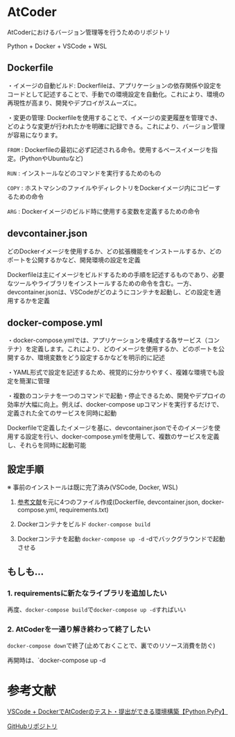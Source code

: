 # AtCoder

AtCoderにおけるバージョン管理等を行うためのリポジトリ

Python + Docker + VSCode + WSL

## Dockerfile

・イメージの自動ビルド: Dockerfileは、アプリケーションの依存関係や設定をコードとして記述することで、手動での環境設定を自動化。これにより、環境の再現性が高まり、開発やデプロイがスムーズに。

・変更の管理: Dockerfileを使用することで、イメージの変更履歴を管理でき、どのような変更が行われたかを明確に記録できる。これにより、バージョン管理が容易になります。

`FROM` : Dockerfileの最初に必ず記述される命令。使用するベースイメージを指定。(PythonやUbuntuなど)

`RUN` : インストールなどのコマンドを実行するためのもの

`COPY` : ホストマシンのファイルやディレクトリをDockerイメージ内にコピーするための命令

`ARG` : Dockerイメージのビルド時に使用する変数を定義するための命令

## devcontainer.json

どのDockerイメージを使用するか、どの拡張機能をインストールするか、どのポートを公開するかなど、開発環境の設定を定義

Dockerfileは主にイメージをビルドするための手順を記述するものであり、必要なツールやライブラリをインストールするための命令を含む。一方、devcontainer.jsonは、VSCodeがどのようにコンテナを起動し、どの設定を適用するかを定義

## docker-compose.yml

・docker-compose.ymlでは、アプリケーションを構成する各サービス（コンテナ）を定義します。これにより、どのイメージを使用するか、どのポートを公開するか、環境変数をどう設定するかなどを明示的に記述

・YAML形式で設定を記述するため、視覚的に分かりやすく、複雑な環境でも設定を簡潔に管理

・複数のコンテナを一つのコマンドで起動・停止できるため、開発やデプロイの効率が大幅に向上。例えば、docker-compose upコマンドを実行するだけで、定義された全てのサービスを同時に起動

Dockerfileで定義したイメージを基に、devcontainer.jsonでそのイメージを使用する設定を行い、docker-compose.ymlを使用して、複数のサービスを定義し、それらを同時に起動可能

## 設定手順

※ 事前のインストールは既に完了済み(VSCode, Docker, WSL)

1. [参考文献](https://zenn.dev/gomatofu/articles/282adadcb5d769)を元に4つのファイル作成(Dockerfile, devcontainer.json, docker-compose.yml, requirements.txt)

2. Dockerコンテナをビルド
`docker-compose build`

3. Dockerコンテナを起動 `docker-compose up -d`
-dでバックグラウンドで起動させる

## もしも…

### 1. requirementsに新たなライブラリを追加したい

再度、`docker-compose build`で`docker-compose up -d`すればいい

### 2. AtCoderを一通り解き終わって終了したい

`docker-compose down`で終了(止めておくことで、裏でのリソース消費を防ぐ)

再開時は、`docker-compose up -d

# 参考文献

[VSCode + DockerでAtCoderのテスト・提出ができる環境構築【Python,PyPy】](https://zenn.dev/gomatofu/articles/282adadcb5d769)

[GitHubリポジトリ](https://github.com/gomatofu/atcoder_python/)
